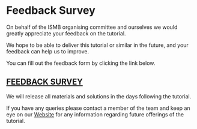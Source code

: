 # Feedback Survey

On behalf of the ISMB organising committee and ourselves we would greatly appreciate your feedback on the tutorial. 

We hope to be able to deliver this tutorial or similar in the future, and your feedback can help us to improve. 

You can fill out the feedback form by clicking the link below.
## [FEEDBACK SURVEY](https://docs.google.com/forms/d/e/1FAIpQLSfrjbxbGdE45OFPQgM58JDt59B--gonwjuKw1HkHrR4FLvhhw/viewform?usp=sf_link)

We will release all materials and solutions in the days following the tutorial. 

If you have any queries please contact a member of the team and keep an eye on our [Website](https://biomedicalinformaticsgroup.github.io/) for any information regarding future offerings of the tutorial.
